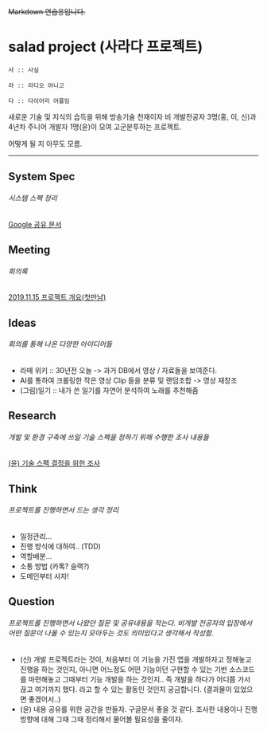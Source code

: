~~Markdown 연습용입니다.~~

# salad project (사라다 프로젝트)
```
사 :: 사실  

라 :: 라디오 아니고

다 :: 다이어리 어플임
```

새로운 기술 및 지식의 습득을 위해 방송기술 천재이자 비 개발전공자 3명(홍, 이, 신)과 4년차 주니어 개발자 1명(윤)이 모여 고군분투하는 프로젝트.

어떻게 될 지 아무도 모름.

---
## System Spec

###### 시스템 스펙 정리

[Google 공유 문서](https://docs.google.com/document/d/1UAlR1g5rtpjr_n1o1QxGnAYv2GTKcW2O4Gn5WbUv9t8/edit?ts=5dce8276)

## Meeting

###### 회의록

[2019.11.15 프로젝트 개요(첫만남)](https://www.notion.so/yyskr/2019-11-15-aa359620d4984f728a6a24cbac60c2c9)

## Ideas

###### 회의를 통해 나온 다양한 아이디어들

* 라떼 위키 :: 30년전 오늘 -> 과거 DB에서 영상 / 자료들을 보여준다.
* AI를 통하여 크롤링한 작은 영상 Clip 들을 분류 및 랜덤조합 -> 영상 재창조
* (그림)일기 :: 내가 쓴 일기를 자연어 분석하여 노래를 추천해줌

## Research

###### 개발 및 환경 구축에 쓰일 기술 스펙을 정하기 위해 수행한 조사 내용들

[(윤) 기술 스펙 결정을 위한 조사](https://www.notion.so/yyskr/8da6d3d01eb142a7a0da706121bcb8e7)

## Think

###### 프로젝트를 진행하면서 드는 생각 정리

* 일정관리...
* 진행 방식에 대하여.. (TDD)
* 역할배분...
* 소통 방법 (카톡? 슬랙?)
* 도메인부터 사자!

## Question

###### 프로젝트를 진행하면서 나왔던 질문 및 공유내용을 적는다. 비개발 전공자의 입장에서 어떤 질문이 나올 수 있는지 모아두는 것도 의미있다고 생각해서 작성함.


* (신) 개발 프로젝트라는 것이, 처음부터 이 기능을 가진 앱을 개발하자고 정해놓고 진행을 하는 것인지, 아니면 어느정도 어떤 기능이던 구현할 수 있는 기반 소스코드를 마련해놓고 그때부터 기능 개발을 하는 것인지.. 즉 개발을 하다가 어디쯤 가서 끊고 여기까지 했다. 라고 할 수 있는 활동인 것인지 궁금합니다. (결과물이 있었으면 좋겠어서..)
* (윤) 내용 공유를 위한 공간을 만들자. 구글문서 좋을 것 같다. 조사한 내용이나 진행 방향에 대해 그때 그때 정리해서 물어볼 필요성을 줄이자.
